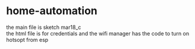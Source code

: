 # home-automation
the main file is sketch mar18_c<br>
the html file is for credentials and the wifi manager has the code to turn on hotsopt from esp
